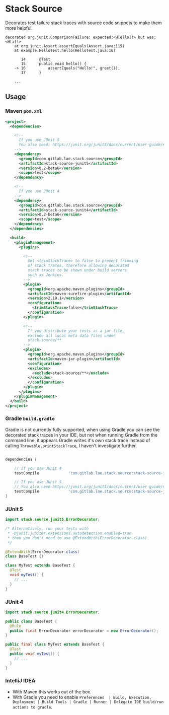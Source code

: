 # Stack Source

Decorates test failure stack traces with source code snippets to make them more helpful:

```
decorated org.junit.ComparisonFailure: expected:<H[ello]!> but was:<H[i]!>
	at org.junit.Assert.assertEquals(Assert.java:115)
	at example.HelloTest.hello(HelloTest.java:16)

	   14      @Test
	   15      public void hello() {
	-> 16          assertEquals("Hello!", greet());
	   17      }

    ...
```

## Usage

### Maven `pom.xml`

```xml
<project>
  <dependencies>

    <!--
      If you use JUnit 5
      You also need: https://junit.org/junit5/docs/current/user-guide/#running-tests-build-maven
    -->
    <dependency>
      <groupId>com.gitlab.lae.stack.source</groupId>
      <artifactId>stack-source-junit5</artifactId>
      <version>0.2-beta6</version>
      <scope>test</scope>
    </dependency>

    <!--
      If you use JUnit 4
    -->
    <dependency>
      <groupId>com.gitlab.lae.stack.source</groupId>
      <artifactId>stack-source-junit4</artifactId>
      <version>0.2-beta6</version>
      <scope>test</scope>
    </dependency>
  </dependencies>

  <build>
    <pluginManagement>
      <plugins>

        <!--
          Set <trimStackTrace> to false to prevent trimming
          of stack traces, therefore allowing decorated
          stack traces to be shown under build servers
          such as Jenkins. 
        -->
        <plugin>
          <groupId>org.apache.maven.plugins</groupId>
          <artifactId>maven-surefire-plugin</artifactId>
          <version>2.19.1</version>
          <configuration>
            <trimStackTrace>false</trimStackTrace>
          </configuration>
        </plugin>

        <!--
          If you distribute your tests as a jar file,
          exclude all local meta data files under
          stack-source/**
        -->
        <plugin>
          <groupId>org.apache.maven.plugins</groupId>
          <artifactId>maven-jar-plugin</artifactId>
          <configuration>
          <excludes>
            <exclude>stack-source/**</exclude>
          </excludes>
          </configuration>
        </plugin>
      </plugins>
    </pluginManagement>
  </build>
</project>
```

### Gradle `build.gradle`

Gradle is not currently fully supported, when using Gradle you can see
the decorated stack traces in your IDE, but not when running Gradle from
the command line, it appears Gradle writes it's own stack trace instead of
calling `Throwable.printStackTrace`, I haven't investigate further.

```groovy

dependencies {

    // If you use JUnit 4
    testCompile             'com.gitlab.lae.stack.source:stack-source-junit4:0.2-beta6'

    // If you use JUnit 5
    // You also need https://junit.org/junit5/docs/current/user-guide/#running-tests-build-gradle
    testCompile             'com.gitlab.lae.stack.source:stack-source-junit5:0.2-beta6'
}
```

### JUnit 5

```java
import stack.source.junit5.ErrorDecorator;

/* Alternatively, run your tests with
 * -Djunit.jupiter.extensions.autodetection.enabled=true
 * then you don't need to use @ExtendWith(ErrorDecorator.class)
 */

@ExtendWith(ErrorDecorator.class)
class BaseTest {}

class MyTest extends BaseTest {
  @Test
  void myTest() {
    // ...
  }
}
```

### JUnit 4

```java
import stack.source.junit4.ErrorDecorator;

public class BaseTest {
  @Rule
  public final ErrorDecorator errorDecorator = new ErrorDecorator();
}

public final class MyTest extends BaseTest {
  @Test
  public void myTest() {
    // ...
  }
}
```

### IntelliJ IDEA

* With Maven this works out of the box.
* With Gradle you need to enable `Preferences 
| Build, Execution, Deployment | Build Tools
| Gradle | Runner | Delegate IDE build/run actions to gradle`.
